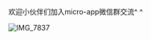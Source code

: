 
欢迎小伙伴们加入micro-app微信群交流^ ^


![IMG_7837](https://github.com/micro-zoe/micro-app/assets/14011130/b548501f-9f8d-46d7-a4c0-ed830701a398)









